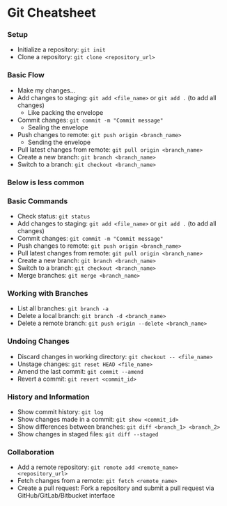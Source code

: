 # Git Cheatsheet

### Setup
- Initialize a repository: `git init`
- Clone a repository: `git clone <repository_url>`

### Basic Flow
- Make my changes...
- Add changes to staging: `git add <file_name>` or `git add .` (to add all changes)
    - Like packing the envelope
- Commit changes: `git commit -m "Commit message"`
    - Sealing the envelope
- Push changes to remote: `git push origin <branch_name>`
    - Sending the envelope
- Pull latest changes from remote: `git pull origin <branch_name>`
- Create a new branch: `git branch <branch_name>`
- Switch to a branch: `git checkout <branch_name>`




### Below is less common

### Basic Commands
- Check status: `git status`
- Add changes to staging: `git add <file_name>` or `git add .` (to add all changes)
- Commit changes: `git commit -m "Commit message"`
- Push changes to remote: `git push origin <branch_name>`
- Pull latest changes from remote: `git pull origin <branch_name>`
- Create a new branch: `git branch <branch_name>`
- Switch to a branch: `git checkout <branch_name>`
- Merge branches: `git merge <branch_name>`

### Working with Branches
- List all branches: `git branch -a`
- Delete a local branch: `git branch -d <branch_name>`
- Delete a remote branch: `git push origin --delete <branch_name>`

### Undoing Changes
- Discard changes in working directory: `git checkout -- <file_name>`
- Unstage changes: `git reset HEAD <file_name>`
- Amend the last commit: `git commit --amend`
- Revert a commit: `git revert <commit_id>`

### History and Information
- Show commit history: `git log`
- Show changes made in a commit: `git show <commit_id>`
- Show differences between branches: `git diff <branch_1> <branch_2>`
- Show changes in staged files: `git diff --staged`

### Collaboration
- Add a remote repository: `git remote add <remote_name> <repository_url>`
- Fetch changes from a remote: `git fetch <remote_name>`
- Create a pull request: Fork a repository and submit a pull request via GitHub/GitLab/Bitbucket interface

